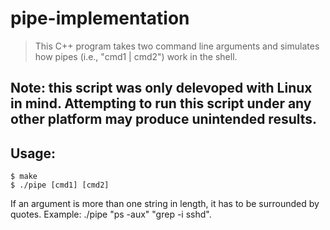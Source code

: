 # pipe-implementation
> This C++ program takes two command line arguments and simulates how pipes (i.e., "cmd1 | cmd2") work in the shell.

## Note: this script was only delevoped with Linux in mind. Attempting to run this script under any other platform may produce unintended results.

## Usage:

```console
$ make
$ ./pipe [cmd1] [cmd2]
```
If an argument is more than one string in length, it has to be surrounded by quotes.
Example: ./pipe "ps -aux" "grep -i sshd".
